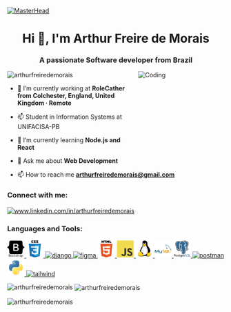 [![MasterHead](https://uploads.dailydot.com/2019/11/buff-guy-typing-on-laptop.jpg?auto=compress&fm=pjpg)](https://uploads.dailydot.com/2019/11/buff-guy-typing-on-laptop.jpg?auto=compress&fm=pjpg)

<h1 align="center">Hi 👋, I'm Arthur Freire de Morais</h1>
<h3 align="center">A passionate Software developer from Brazil</h3>
<img align="right" alt="Coding" height="200" width="200" src="https://media.tenor.com/epNMHGvRyHcAAAAd/gigachad-chad.gif">

<p align="left"> <img src="https://komarev.com/ghpvc/?username=arthurfreiredemorais&label=Profile%20views&color=0e75b6&style=flat" alt="arthurfreiredemorais" /> </p>

- 🔭 I’m currently working at **RoleCather from Colchester, England, United Kingdom · Remote**
  
- 📫  Student in Information Systems at UNIFACISA-PB

- 🌱 I’m currently learning **Node.js and React**

- 💬 Ask me about **Web Development**

- 📫 How to reach me **arthurfreiredemorais@gmail.com**

<h3 align="left">Connect with me:</h3>
<p align="left">
<a href="https://linkedin.com/in/arthurfreiredemorais" target="blank"><img align="center" src="https://raw.githubusercontent.com/rahuldkjain/github-profile-readme-generator/master/src/images/icons/Social/linked-in-alt.svg" alt="www.linkedin.com/in/arthurfreiredemorais" height="30" width="40" /></a>
</p>

<h3 align="left">Languages and Tools:</h3>
<p align="left"> <a href="https://getbootstrap.com" target="_blank" rel="noreferrer"> <img src="https://raw.githubusercontent.com/devicons/devicon/master/icons/bootstrap/bootstrap-plain-wordmark.svg" alt="bootstrap" width="40" height="40"/> </a> <a href="https://www.w3schools.com/css/" target="_blank" rel="noreferrer"> <img src="https://raw.githubusercontent.com/devicons/devicon/master/icons/css3/css3-original-wordmark.svg" alt="css3" width="40" height="40"/> </a> <a href="https://www.djangoproject.com/" target="_blank" rel="noreferrer"> <img src="https://cdn.worldvectorlogo.com/logos/django.svg" alt="django" width="40" height="40"/> </a> <a href="https://www.figma.com/" target="_blank" rel="noreferrer"> <img src="https://www.vectorlogo.zone/logos/figma/figma-icon.svg" alt="figma" width="40" height="40"/> </a> <a href="https://www.w3.org/html/" target="_blank" rel="noreferrer"> <img src="https://raw.githubusercontent.com/devicons/devicon/master/icons/html5/html5-original-wordmark.svg" alt="html5" width="40" height="40"/> </a> <a href="https://developer.mozilla.org/en-US/docs/Web/JavaScript" target="_blank" rel="noreferrer"> <img src="https://raw.githubusercontent.com/devicons/devicon/master/icons/javascript/javascript-original.svg" alt="javascript" width="40" height="40"/> </a> <a href="https://www.linux.org/" target="_blank" rel="noreferrer"> <img src="https://raw.githubusercontent.com/devicons/devicon/master/icons/linux/linux-original.svg" alt="linux" width="40" height="40"/> </a> <a href="https://www.mysql.com/" target="_blank" rel="noreferrer"> <img src="https://raw.githubusercontent.com/devicons/devicon/master/icons/mysql/mysql-original-wordmark.svg" alt="mysql" width="40" height="40"/> </a> <a href="https://www.postgresql.org" target="_blank" rel="noreferrer"> <img src="https://raw.githubusercontent.com/devicons/devicon/master/icons/postgresql/postgresql-original-wordmark.svg" alt="postgresql" width="40" height="40"/> </a> <a href="https://postman.com" target="_blank" rel="noreferrer"> <img src="https://www.vectorlogo.zone/logos/getpostman/getpostman-icon.svg" alt="postman" width="40" height="40"/> </a> <a href="https://www.python.org" target="_blank" rel="noreferrer"> <img src="https://raw.githubusercontent.com/devicons/devicon/master/icons/python/python-original.svg" alt="python" width="40" height="40"/> </a> <a href="https://tailwindcss.com/" target="_blank" rel="noreferrer"> <img src="https://www.vectorlogo.zone/logos/tailwindcss/tailwindcss-icon.svg" alt="tailwind" width="40" height="40"/> </a> </p>

<p><img align="left" src="https://github-readme-stats.vercel.app/api/top-langs?username=arthurfreiredemorais&show_icons=true&locale=en&layout=compact" alt="arthurfreiredemorais" /></p>

<p>&nbsp;<img align="center" src="https://github-readme-stats.vercel.app/api?username=arthurfreiredemorais&show_icons=true&locale=en" alt="arthurfreiredemorais" /></p>

<p><img align="center" src="https://github-readme-streak-stats.herokuapp.com/?user=arthurfreiredemorais&" alt="arthurfreiredemorais" /></p>
